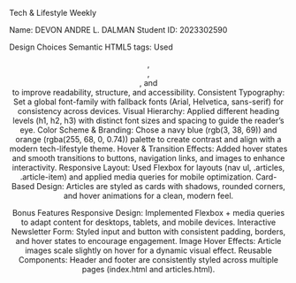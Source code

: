 Tech & Lifestyle Weekly

Name: DEVON ANDRE L. DALMAN
Student ID: 2023302590

Design Choices
Semantic HTML5 tags: Used <header>, <nav>, <section>, and <footer> to improve readability, structure, and accessibility.
Consistent Typography: Set a global font-family with fallback fonts (Arial, Helvetica, sans-serif) for consistency across devices.
Visual Hierarchy: Applied different heading levels (h1, h2, h3) with distinct font sizes and spacing to guide the reader’s eye.
Color Scheme & Branding: Chose a navy blue (rgb(3, 38, 69)) and orange (rgba(255, 68, 0, 0.74)) palette to create contrast and align with a modern tech-lifestyle theme.
Hover & Transition Effects: Added hover states and smooth transitions to buttons, navigation links, and images to enhance interactivity.
Responsive Layout: Used Flexbox for layouts (nav ul, .articles, .article-item) and applied media queries for mobile optimization.
Card-Based Design: Articles are styled as cards with shadows, rounded corners, and hover animations for a clean, modern feel.

Bonus Features
Responsive Design: Implemented Flexbox + media queries to adapt content for desktops, tablets, and mobile devices.
Interactive Newsletter Form: Styled input and button with consistent padding, borders, and hover states to encourage engagement.
Image Hover Effects: Article images scale slightly on hover for a dynamic visual effect.
Reusable Components: Header and footer are consistently styled across multiple pages (index.html and articles.html).
